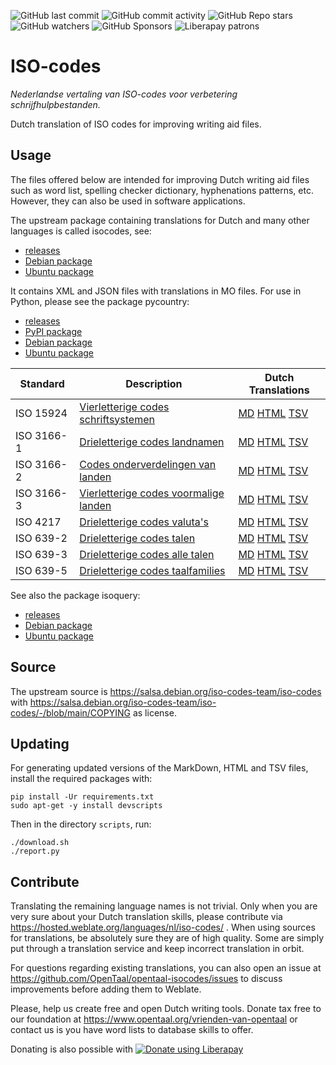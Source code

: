 ![GitHub last commit](https://img.shields.io/github/last-commit/opentaal/opentaal-isocodes)
![GitHub commit activity](https://img.shields.io/github/commit-activity/y/opentaal/opentaal-isocodes)
![GitHub Repo stars](https://img.shields.io/github/stars/opentaal/opentaal-isocodes)
![GitHub watchers](https://img.shields.io/github/watchers/opentaal/opentaal-isocodes)
![GitHub Sponsors](https://img.shields.io/github/sponsors/opentaal)
![Liberapay patrons](https://img.shields.io/liberapay/patrons/opentaal)

# ISO-codes

_Nederlandse vertaling van ISO-codes voor verbetering schrijfhulpbestanden._

Dutch translation of ISO codes for improving writing aid files.

## Usage

The files offered below are intended for improving Dutch writing aid files such
as word list, spelling checker dictionary, hyphenations patterns, etc. However,
they can also be used in software applications.

The upstream package containing translations for Dutch and many other languages
is called isocodes, see:
- [releases](https://salsa.debian.org/iso-codes-team/iso-codes/-/releases)
- [Debian package](https://packages.debian.org/search?keywords=iso-codes)
- [Ubuntu package](https://packages.ubuntu.com/search?keywords=iso-codes)

It contains XML and JSON files with translations in MO files. For use in
Python, please see the package pycountry:
- [releases](https://salsa.debian.org/iso-codes-team/iso-codes/-/releases)
- [PyPI package](https://pypi.org/project/pycountry/)
- [Debian package](https://packages.debian.org/search?keywords=python3-pycountry)
- [Ubuntu package](https://packages.ubuntu.com/search?keywords=python3-pycountry)

Standard | Description | Dutch Translations
---|---|---
ISO 15924 | [Vierletterige codes schriftsystemen](https://nl.wikipedia.org/w/index.php?search=ISO_15924) | [MD](md/iso_15924.md) [HTML](html/iso_15924.html) [TSV](tsv/iso_15924.tsv)
ISO 3166-1 | [Drieletterige codes landnamen](https://nl.wikipedia.org/w/index.php?search=ISO_3166-1) | [MD](md/iso_3166-1.md) [HTML](html/iso_3166-1.html) [TSV](tsv/iso_3166-1.tsv)
ISO 3166-2 | [Codes onderverdelingen van landen](https://nl.wikipedia.org/w/index.php?search=ISO_3166-2) | [MD](md/iso_3166-2.md) [HTML](html/iso_3166-2.html) [TSV](tsv/iso_3166-2.tsv)
ISO 3166-3 | [Vierletterige codes voormalige landen](https://nl.wikipedia.org/w/index.php?search=ISO_3166-3) | [MD](md/iso_3166-3.md) [HTML](html/iso_3166-3.html) [TSV](tsv/iso_3166-3.tsv)
ISO 4217 | [Drieletterige codes valuta's](https://nl.wikipedia.org/w/index.php?search=ISO_4217) | [MD](md/iso_4217.md) [HTML](html/iso_4217.html) [TSV](tsv/iso_4217.tsv)
ISO 639-2 | [Drieletterige codes talen](https://nl.wikipedia.org/w/index.php?search=ISO_639#ISO_639-2) | [MD](md/iso_639-2.md) [HTML](html/iso_639-2.html) [TSV](tsv/iso_639-2.tsv)
ISO 639-3 | [Drieletterige codes alle talen](https://nl.wikipedia.org/w/index.php?search=ISO_639#ISO_639-3) | [MD](md/iso_639-3.md) [HTML](html/iso_639-3.html) [TSV](tsv/iso_639-3.tsv)
ISO 639-5 | [Drieletterige codes taalfamilies](https://nl.wikipedia.org/w/index.php?search=ISO_639-5) | [MD](md/iso_639-5.md) [HTML](html/iso_639-5.html) [TSV](tsv/iso_639-5.tsv)

See also the package isoquery:
- [releases](https://codeberg.org/toddy/isoquery/releases)
- [Debian package](https://packages.debian.org/search?keywords=isoquery)
- [Ubuntu package](https://packages.ubuntu.com/search?keywords=isoquery)


## Source

The upstream source is https://salsa.debian.org/iso-codes-team/iso-codes with
https://salsa.debian.org/iso-codes-team/iso-codes/-/blob/main/COPYING as
license.

## Updating

For generating updated versions of the MarkDown, HTML and TSV files, install the
required packages with:

    pip install -Ur requirements.txt
    sudo apt-get -y install devscripts

Then in the directory `scripts`, run:

    ./download.sh
    ./report.py

## Contribute

Translating the remaining language names is not trivial. Only when you are
very sure about your Dutch translation skills, please contribute via
https://hosted.weblate.org/languages/nl/iso-codes/ . When using sources for
translations, be absolutely sure they are of high quality. Some are simply put
through a translation service and keep incorrect translation in orbit.

For questions regarding existing translations, you can also open an issue
at https://github.com/OpenTaal/opentaal-isocodes/issues to discuss
improvements before adding them to Weblate.

Please, help us create free and open Dutch writing tools. Donate tax free to our
foundation at https://www.opentaal.org/vrienden-van-opentaal or contact us is
you have word lists to database skills to offer.

Donating is also possible with <noscript><a href="https://liberapay.com/opentaal/donate"><img alt="Donate using Liberapay" src="https://liberapay.com/assets/widgets/donate.svg"></a></noscript>
